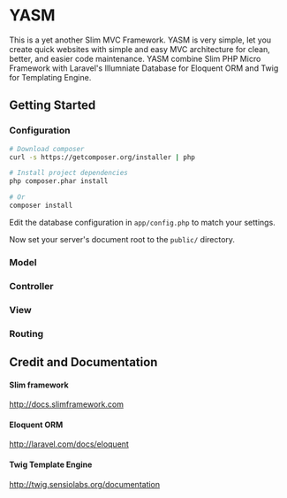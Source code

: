 # YASM
This is a yet another Slim MVC Framework.
YASM is very simple, let you create quick websites with simple and easy MVC architecture for clean, better, and easier code maintenance.
YASM combine Slim PHP Micro Framework with Laravel's Illumniate Database for Eloquent ORM and Twig for Templating Engine.

## Getting Started

### Configuration 
```bash
# Download composer
curl -s https://getcomposer.org/installer | php

# Install project dependencies
php composer.phar install

# Or
composer install
```

Edit the database configuration in `app/config.php` to match your settings.

Now set your server's document root to the `public/` directory.

### Model

### Controller

### View

### Routing

## Credit and Documentation

#### Slim framework
http://docs.slimframework.com

#### Eloquent ORM
http://laravel.com/docs/eloquent

#### Twig Template Engine
http://twig.sensiolabs.org/documentation
